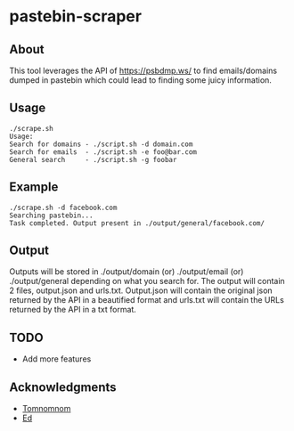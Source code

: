 # pastebin-scraper


## About
This tool leverages the API of https://psbdmp.ws/ to find emails/domains dumped in pastebin which could lead to finding some juicy information.

## Usage 

```
./scrape.sh 
Usage:
Search for domains - ./script.sh -d domain.com
Search for emails  - ./script.sh -e foo@bar.com
General search	   - ./script.sh -g foobar
```

## Example 

``` 
./scrape.sh -d facebook.com
Searching pastebin...
Task completed. Output present in ./output/general/facebook.com/
```

## Output


Outputs will be stored in ./output/domain (or) ./output/email (or) ./output/general depending on what you search for. The output will contain 2 files, output.json and urls.txt. Output.json will contain the original json returned by the API in a beautified format and urls.txt will contain the URLs returned by the API in a txt format. 


## TODO

* Add more features


## Acknowledgments

* [Tomnomnom](https://twitter.com/tomnomnom)
* [Ed](https://twitter.com/edoverflow)
